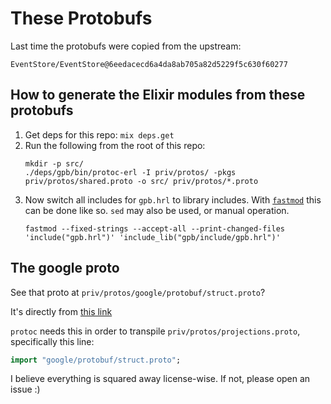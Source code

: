 # These Protobufs

Last time the protobufs were copied from the upstream:

```
EventStore/EventStore@6eedacecd6a4da8ab705a82d5229f5c630f60277
```

## How to generate the Elixir modules from these protobufs

1. Get deps for this repo: `mix deps.get`
1. Run the following from the root of this repo:
    ```
    mkdir -p src/
    ./deps/gpb/bin/protoc-erl -I priv/protos/ -pkgs priv/protos/shared.proto -o src/ priv/protos/*.proto
    ```
1. Now switch all includes for `gpb.hrl` to library includes. With [`fastmod`](https://github.com/facebookincubator/fastmod) this can be done like so. `sed` may also be used, or manual operation.
    ```
    fastmod --fixed-strings --accept-all --print-changed-files 'include("gpb.hrl")' 'include_lib("gpb/include/gpb.hrl")'
    ```

## The google proto

See that proto at `priv/protos/google/protobuf/struct.proto`?

It's directly from [this link](https://github.com/protocolbuffers/protobuf/blob/f82e268ed7fc6b34b092349e473d38020cf55928/src/google/protobuf/struct.proto)

`protoc` needs this in order to transpile `priv/protos/projections.proto`,
specifically this line:

```protobuf
import "google/protobuf/struct.proto";
```

I believe everything is squared away license-wise. If not, please open an
issue :)
